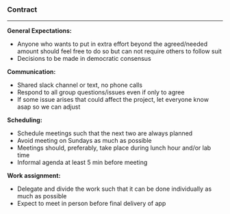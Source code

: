 ### __Contract__  

---

__General Expectations:__  

- Anyone who wants to put in extra effort beyond the agreed/needed amount should feel free to do so but can not require others to follow suit  
- Decisions to be made in democratic consensus  

__Communication:__    

- Shared slack channel or text, no phone calls   
- Respond to all group questions/issues even if only to agree  
- If some issue arises that could affect the project, let everyone know asap so we can adjust  

__Scheduling:__   

- Schedule meetings such that the next two are always planned    
- Avoid meeting on Sundays as much as possible  
- Meetings should, preferably, take place during lunch hour and/or lab time  
- Informal agenda at least 5 min before meeting  

__Work assignment:__   

- Delegate and divide the work such that it can be done individually as much as possible  
- Expect to meet in person before final delivery of app  